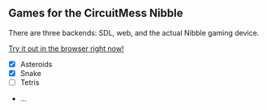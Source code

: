 ## Games for the CircuitMess Nibble

There are three backends:
SDL, web, and the actual Nibble gaming device.

[Try it out in the browser right now!](http://www.langnerd.de/nibble/)

+ [x] Asteroids
+ [x] Snake
+ [ ] Tetris
+ ...
